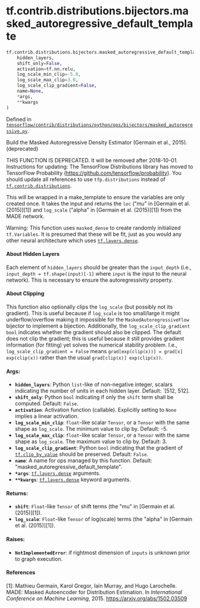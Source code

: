 <div itemscope itemtype="http://developers.google.com/ReferenceObject">
<meta itemprop="name" content="tf.contrib.distributions.bijectors.masked_autoregressive_default_template" />
<meta itemprop="path" content="Stable" />
</div>

# tf.contrib.distributions.bijectors.masked_autoregressive_default_template

``` python
tf.contrib.distributions.bijectors.masked_autoregressive_default_template(
    hidden_layers,
    shift_only=False,
    activation=tf.nn.relu,
    log_scale_min_clip=-5.0,
    log_scale_max_clip=3.0,
    log_scale_clip_gradient=False,
    name=None,
    *args,
    **kwargs
)
```



Defined in [`tensorflow/contrib/distributions/python/ops/bijectors/masked_autoregressive.py`](https://www.tensorflow.org/code/tensorflow/contrib/distributions/python/ops/bijectors/masked_autoregressive.py).

Build the Masked Autoregressive Density Estimator (Germain et al., 2015). (deprecated)

THIS FUNCTION IS DEPRECATED. It will be removed after 2018-10-01.
Instructions for updating:
The TensorFlow Distributions library has moved to TensorFlow Probability (https://github.com/tensorflow/probability). You should update all references to use `tfp.distributions` instead of <a href="../../../../tf/contrib/distributions.md"><code>tf.contrib.distributions</code></a>.

This will be wrapped in a make_template to ensure the variables are only
created once. It takes the input and returns the `loc` ("mu" in [Germain et
al. (2015)][1]) and `log_scale` ("alpha" in [Germain et al. (2015)][1]) from
the MADE network.

Warning: This function uses `masked_dense` to create randomly initialized
`tf.Variables`. It is presumed that these will be fit, just as you would any
other neural architecture which uses <a href="../../../../tf/layers/dense.md"><code>tf.layers.dense</code></a>.

#### About Hidden Layers

Each element of `hidden_layers` should be greater than the `input_depth`
(i.e., `input_depth = tf.shape(input)[-1]` where `input` is the input to the
neural network). This is necessary to ensure the autoregressivity property.

#### About Clipping

This function also optionally clips the `log_scale` (but possibly not its
gradient). This is useful because if `log_scale` is too small/large it might
underflow/overflow making it impossible for the `MaskedAutoregressiveFlow`
bijector to implement a bijection. Additionally, the `log_scale_clip_gradient`
`bool` indicates whether the gradient should also be clipped. The default does
not clip the gradient; this is useful because it still provides gradient
information (for fitting) yet solves the numerical stability problem. I.e.,
`log_scale_clip_gradient = False` means
`grad[exp(clip(x))] = grad[x] exp(clip(x))` rather than the usual
`grad[clip(x)] exp(clip(x))`.

#### Args:

* <b>`hidden_layers`</b>: Python `list`-like of non-negative integer, scalars
    indicating the number of units in each hidden layer. Default: `[512, 512].
* <b>`shift_only`</b>: Python `bool` indicating if only the `shift` term shall be
    computed. Default: `False`.
* <b>`activation`</b>: Activation function (callable). Explicitly setting to `None`
    implies a linear activation.
* <b>`log_scale_min_clip`</b>: `float`-like scalar `Tensor`, or a `Tensor` with the
    same shape as `log_scale`. The minimum value to clip by. Default: -5.
* <b>`log_scale_max_clip`</b>: `float`-like scalar `Tensor`, or a `Tensor` with the
    same shape as `log_scale`. The maximum value to clip by. Default: 3.
* <b>`log_scale_clip_gradient`</b>: Python `bool` indicating that the gradient of
    <a href="../../../../tf/clip_by_value.md"><code>tf.clip_by_value</code></a> should be preserved. Default: `False`.
* <b>`name`</b>: A name for ops managed by this function. Default:
    "masked_autoregressive_default_template".
* <b>`*args`</b>: <a href="../../../../tf/layers/dense.md"><code>tf.layers.dense</code></a> arguments.
* <b>`**kwargs`</b>: <a href="../../../../tf/layers/dense.md"><code>tf.layers.dense</code></a> keyword arguments.


#### Returns:

* <b>`shift`</b>: `Float`-like `Tensor` of shift terms (the "mu" in
    [Germain et al.  (2015)][1]).
* <b>`log_scale`</b>: `Float`-like `Tensor` of log(scale) terms (the "alpha" in
    [Germain et al. (2015)][1]).


#### Raises:

* <b>`NotImplementedError`</b>: if rightmost dimension of `inputs` is unknown prior to
    graph execution.

#### References

[1]: Mathieu Germain, Karol Gregor, Iain Murray, and Hugo Larochelle. MADE:
     Masked Autoencoder for Distribution Estimation. In _International
     Conference on Machine Learning_, 2015. https://arxiv.org/abs/1502.03509